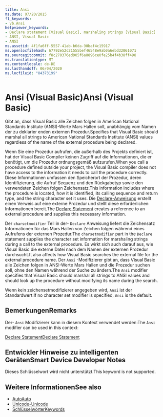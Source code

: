 ```yaml
---
title: Ansi
ms.date: 07/20/2015
f1_keywords:
- vb.Ansi
helpviewer_keywords:
- Declare statement [Visual Basic], marshaling strings [Visual Basic]
- ANSI, Visual Basic
- ANSI
ms.assetid: 4f1fa6ff-5557-41ab-b6da-90baf4c15917
ms.openlocfilehash: 67792e52c21555bef46548e9ab0a6ebd32061071
ms.sourcegitcommit: f8c270376ed905f6a8896ce0fe25b4f4b38ff498
ms.translationtype: MT
ms.contentlocale: de-DE
ms.lasthandoff: 06/04/2020
ms.locfileid: "84373199"
---
```

# <a name="ansi-visual-basic"></a><span data-ttu-id="b988f-102">Ansi (Visual Basic)</span><span class="sxs-lookup"><span data-stu-id="b988f-102">Ansi (Visual Basic)</span></span>
<span data-ttu-id="b988f-103">Gibt an, dass Visual Basic alle Zeichen folgen in American National Standards Institute (ANSI)-Werte Mars Hallen soll, unabhängig vom Namen der zu deklarier enden externen Prozedur.</span><span class="sxs-lookup"><span data-stu-id="b988f-103">Specifies that Visual Basic should marshal all strings to American National Standards Institute (ANSI) values regardless of the name of the external procedure being declared.</span></span>  
  
 <span data-ttu-id="b988f-104">Wenn Sie eine Prozedur aufrufen, die außerhalb des Projekts definiert ist, hat der Visual Basic Compiler keinen Zugriff auf die Informationen, die er benötigt, um die Prozedur ordnungsgemäß aufzurufen.</span><span class="sxs-lookup"><span data-stu-id="b988f-104">When you call a procedure defined outside your project, the Visual Basic compiler does not have access to the information it needs to call the procedure correctly.</span></span> <span data-ttu-id="b988f-105">Diese Informationen umfassen den Speicherort der Prozedur, deren Identifizierung, die Aufruf Sequenz und den Rückgabetyp sowie den verwendeten Zeichen folgen Zeichensatz.</span><span class="sxs-lookup"><span data-stu-id="b988f-105">This information includes where the procedure is located, how it is identified, its calling sequence and return type, and the string character set it uses.</span></span> <span data-ttu-id="b988f-106">Die [Declare-Anweisung](../statements/declare-statement.md) erstellt einen Verweis auf eine externe Prozedur und stellt diese erforderlichen Informationen bereit.</span><span class="sxs-lookup"><span data-stu-id="b988f-106">The [Declare Statement](../statements/declare-statement.md) creates a reference to an external procedure and supplies this necessary information.</span></span>  
  
 <span data-ttu-id="b988f-107">Der `charsetmodifier` Teil in der- `Declare` Anweisung liefert die Zeichensatz Informationen für das Mars Hallen von Zeichen folgen während eines Aufrufens der externen Prozedur.</span><span class="sxs-lookup"><span data-stu-id="b988f-107">The `charsetmodifier` part in the `Declare` statement supplies the character set information for marshaling strings during a call to the external procedure.</span></span> <span data-ttu-id="b988f-108">Es wirkt sich auch darauf aus, wie Visual Basic die externe Datei nach dem Namen der externen Prozedur durchsucht.</span><span class="sxs-lookup"><span data-stu-id="b988f-108">It also affects how Visual Basic searches the external file for the external procedure name.</span></span> <span data-ttu-id="b988f-109">Der `Ansi` -Modifizierer gibt an, dass Visual Basic alle Zeichen folgen in ANSI-Werte Mars Hallen und die Prozedur suchen soll, ohne den Namen während der Suche zu ändern.</span><span class="sxs-lookup"><span data-stu-id="b988f-109">The `Ansi` modifier specifies that Visual Basic should marshal all strings to ANSI values and should look up the procedure without modifying its name during the search.</span></span>  
  
 <span data-ttu-id="b988f-110">Wenn kein zeichensetmodifizierer angegeben wird, `Ansi` ist der Standardwert.</span><span class="sxs-lookup"><span data-stu-id="b988f-110">If no character set modifier is specified, `Ansi` is the default.</span></span>  
  
## <a name="remarks"></a><span data-ttu-id="b988f-111">Bemerkungen</span><span class="sxs-lookup"><span data-stu-id="b988f-111">Remarks</span></span>  
 <span data-ttu-id="b988f-112">Der- `Ansi` Modifizierer kann in diesem Kontext verwendet werden:</span><span class="sxs-lookup"><span data-stu-id="b988f-112">The `Ansi` modifier can be used in this context:</span></span>  
  
 [<span data-ttu-id="b988f-113">Declare Statement</span><span class="sxs-lookup"><span data-stu-id="b988f-113">Declare Statement</span></span>](../statements/declare-statement.md)  
  
## <a name="smart-device-developer-notes"></a><span data-ttu-id="b988f-114">Entwickler Hinweise zu intelligenten Geräten</span><span class="sxs-lookup"><span data-stu-id="b988f-114">Smart Device Developer Notes</span></span>  
 <span data-ttu-id="b988f-115">Dieses Schlüsselwort wird nicht unterstützt.</span><span class="sxs-lookup"><span data-stu-id="b988f-115">This keyword is not supported.</span></span>  
  
## <a name="see-also"></a><span data-ttu-id="b988f-116">Weitere Informationen</span><span class="sxs-lookup"><span data-stu-id="b988f-116">See also</span></span>

- [<span data-ttu-id="b988f-117">Auto</span><span class="sxs-lookup"><span data-stu-id="b988f-117">Auto</span></span>](auto.md)
- [<span data-ttu-id="b988f-118">Unicode-</span><span class="sxs-lookup"><span data-stu-id="b988f-118">Unicode</span></span>](unicode.md)
- [<span data-ttu-id="b988f-119">Schlüsselwörter</span><span class="sxs-lookup"><span data-stu-id="b988f-119">Keywords</span></span>](../keywords/index.md)
